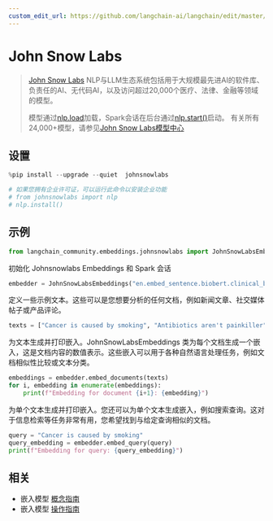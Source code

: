 ```yaml
---
custom_edit_url: https://github.com/langchain-ai/langchain/edit/master/docs/docs/integrations/text_embedding/johnsnowlabs_embedding.ipynb
---
```


# John Snow Labs

>[John Snow Labs](https://nlp.johnsnowlabs.com/) NLP与LLM生态系统包括用于大规模最先进AI的软件库、负责任的AI、无代码AI，以及访问超过20,000个医疗、法律、金融等领域的模型。
>
>模型通过[nlp.load](https://nlp.johnsnowlabs.com/docs/en/jsl/load_api)加载，Spark会话在后台通过[nlp.start()](https://nlp.johnsnowlabs.com/docs/en/jsl/start-a-sparksession)启动。
>有关所有24,000+模型，请参见[John Snow Labs模型中心](https://nlp.johnsnowlabs.com/models)

## 设置


```python
%pip install --upgrade --quiet  johnsnowlabs
```


```python
# 如果您拥有企业许可证，可以运行此命令以安装企业功能
# from johnsnowlabs import nlp
# nlp.install()
```

## 示例


```python
from langchain_community.embeddings.johnsnowlabs import JohnSnowLabsEmbeddings
```

初始化 Johnsnowlabs Embeddings 和 Spark 会话


```python
embedder = JohnSnowLabsEmbeddings("en.embed_sentence.biobert.clinical_base_cased")
```

定义一些示例文本。这些可以是您想要分析的任何文档，例如新闻文章、社交媒体帖子或产品评论。


```python
texts = ["Cancer is caused by smoking", "Antibiotics aren't painkiller"]
```

为文本生成并打印嵌入。JohnSnowLabsEmbeddings 类为每个文档生成一个嵌入，这是文档内容的数值表示。这些嵌入可以用于各种自然语言处理任务，例如文档相似性比较或文本分类。


```python
embeddings = embedder.embed_documents(texts)
for i, embedding in enumerate(embeddings):
    print(f"Embedding for document {i+1}: {embedding}")
```

为单个文本生成并打印嵌入。您还可以为单个文本生成嵌入，例如搜索查询。这对于信息检索等任务非常有用，您希望找到与给定查询相似的文档。


```python
query = "Cancer is caused by smoking"
query_embedding = embedder.embed_query(query)
print(f"Embedding for query: {query_embedding}")
```

## 相关

- 嵌入模型 [概念指南](/docs/concepts/#embedding-models)
- 嵌入模型 [操作指南](/docs/how_to/#embedding-models)